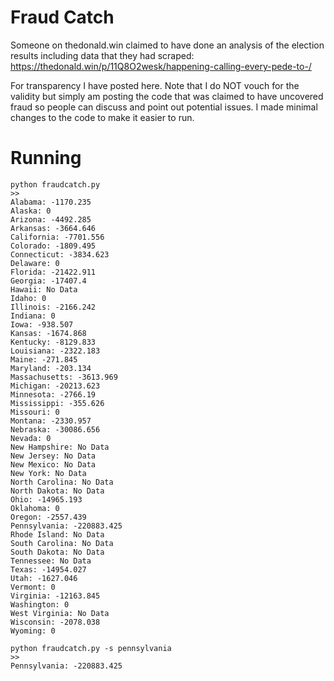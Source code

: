 
#  Fraud Catch

Someone on thedonald.win claimed to have done an analysis of the election results including data that they had scraped: https://thedonald.win/p/11Q8O2wesk/happening-calling-every-pede-to-/

For transparency I have posted here.   Note that I do NOT vouch for the validity but simply am posting the code that was claimed to have uncovered fraud so people can discuss and point out potential issues. I made minimal changes to the code to make it easier to run.

# Running

```
python fraudcatch.py
>>
Alabama: -1170.235
Alaska: 0
Arizona: -4492.285
Arkansas: -3664.646
California: -7701.556
Colorado: -1809.495
Connecticut: -3834.623
Delaware: 0
Florida: -21422.911
Georgia: -17407.4
Hawaii: No Data
Idaho: 0
Illinois: -2166.242
Indiana: 0
Iowa: -938.507
Kansas: -1674.868
Kentucky: -8129.833
Louisiana: -2322.183
Maine: -271.845
Maryland: -203.134
Massachusetts: -3613.969
Michigan: -20213.623
Minnesota: -2766.19
Mississippi: -355.626
Missouri: 0
Montana: -2330.957
Nebraska: -30086.656
Nevada: 0
New Hampshire: No Data
New Jersey: No Data
New Mexico: No Data
New York: No Data
North Carolina: No Data
North Dakota: No Data
Ohio: -14965.193
Oklahoma: 0
Oregon: -2557.439
Pennsylvania: -220883.425
Rhode Island: No Data
South Carolina: No Data
South Dakota: No Data
Tennessee: No Data
Texas: -14954.027
Utah: -1627.046
Vermont: 0
Virginia: -12163.845
Washington: 0
West Virginia: No Data
Wisconsin: -2078.038
Wyoming: 0
```

```
python fraudcatch.py -s pennsylvania
>>
Pennsylvania: -220883.425
```


